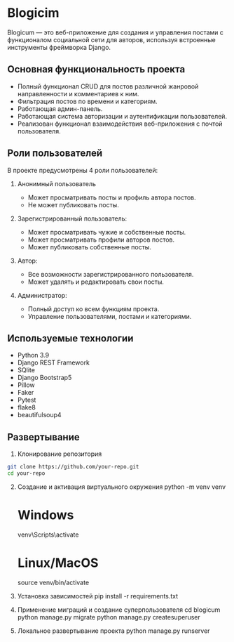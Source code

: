 # Blogicim  

Blogicum — это веб-приложение для создания и управления постами с функционалом социальной сети для авторов, используя встроенные инструменты фреймворка Django.

## Основная функциональность проекта  
- Полный функционал CRUD для постов различной жанровой направленности и комментариев к ним. 
- Фильтрация постов по времени и категориям.  
- Работающая админ-панель.
- Работающая система авторизации и аутентификации пользователей.
- Реализован функционал взаимодействия веб-приложения с почтой пользователя.

## Роли пользователей
В проекте предусмотрены 4 роли пользователей:

1. Анонимный пользователь
    - Может просматривать посты и профиль автора постов.
    - Не может публиковать посты.

2. Зарегистрированный пользователь:
    - Может просматривать чужие и собственные посты.
    - Может просматривать профили авторов постов.
    - Может публиковать собственные посты.
3. Автор:
    - Все возможности зарегистрированного пользователя.
    - Может удалять и редактировать свои посты.
4. Администратор:
    - Полный доступ ко всем функциям проекта.
    - Управление пользователями, постами и категориями.

## Используемые технологии
- Python 3.9
- Django REST Framework
- SQlite
- Django Bootstrap5
- Pillow
- Faker
- Pytest
- flake8
- beautifulsoup4 

## Развертывание
1. Клонирование репозитория
```bash
git clone https://github.com/your-repo.git
cd your-repo
```
2. Создание и активация виртуального окружения
    python -m venv venv

    # Windows
    venv\Scripts\activate

    # Linux/MacOS
    source venv/bin/activate

3. Установка зависимостей
    pip install -r requirements.txt

4. Применение миграций и создание суперпользователя
    cd blogicum
    python manage.py migrate
    python manage.py createsuperuser

5. Локальное развертывание проекта
    python manage.py runserver
